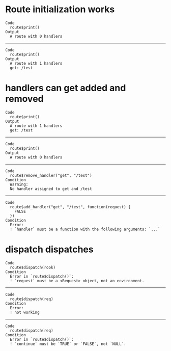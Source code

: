 # Route initialization works

    Code
      route$print()
    Output
      A route with 0 handlers

---

    Code
      route$print()
    Output
      A route with 1 handlers
      get: /test

# handlers can get added and removed

    Code
      route$print()
    Output
      A route with 1 handlers
      get: /test

---

    Code
      route$print()
    Output
      A route with 0 handlers

---

    Code
      route$remove_handler("get", "/test")
    Condition
      Warning:
      No handler assigned to get and /test

---

    Code
      route$add_handler("get", "/test", function(request) {
        FALSE
      })
    Condition
      Error:
      ! `handler` must be a function with the following arguments: `...`

# dispatch dispatches

    Code
      route$dispatch(rook)
    Condition
      Error in `route$dispatch()`:
      ! `request` must be a <Request> object, not an environment.

---

    Code
      route$dispatch(req)
    Condition
      Error:
      ! not working

---

    Code
      route$dispatch(req)
    Condition
      Error in `route$dispatch()`:
      ! `continue` must be `TRUE` or `FALSE`, not `NULL`.

